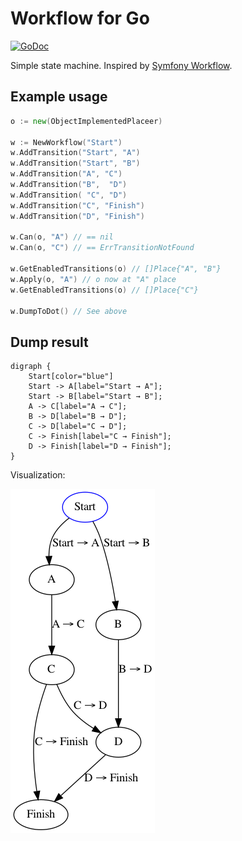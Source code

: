 # Workflow for Go

[![GoDoc](https://godoc.org/github.com/neonxp/workflow?status.svg)](https://godoc.org/github.com/neonxp/workflow)

Simple state machine. Inspired by [Symfony Workflow](https://github.com/symfony/workflow).

## Example usage

```go
o := new(ObjectImplementedPlaceer)

w := NewWorkflow("Start")
w.AddTransition("Start", "A")
w.AddTransition("Start", "B")
w.AddTransition("A", "C")
w.AddTransition("B",  "D")
w.AddTransition( "C", "D")
w.AddTransition("C", "Finish")
w.AddTransition("D", "Finish")

w.Can(o, "A") // == nil
w.Can(o, "C") // == ErrTransitionNotFound

w.GetEnabledTransitions(o) // []Place{"A", "B"}
w.Apply(o, "A") // o now at "A" place
w.GetEnabledTransitions(o) // []Place{"C"}

w.DumpToDot() // See above
```

## Dump result

```
digraph {
    Start[color="blue"]
    Start -> A[label="Start → A"];
    Start -> B[label="Start → B"];
    A -> C[label="A → C"];
    B -> D[label="B → D"];
    C -> D[label="C → D"];
    C -> Finish[label="C → Finish"];
    D -> Finish[label="D → Finish"];
}
```

Visualization:

![Workflow visualization](images/example.png)

